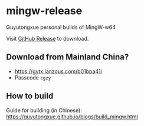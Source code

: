 # mingw-release

Guyutongxue personal builds of MingW-w64

Visit [GitHub Release](https://github.com/Guyutongxue/mingw-release/releases) to download.

## Download from Mainland China?

- https://gytx.lanzous.com/b01bpa41i
- Passcode `cgzy`

## How to build

Guide for building (in Chinese): https://guyutongxue.github.io/blogs/build_mingw.html
